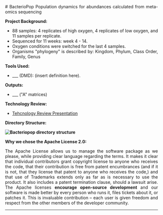 <div align="justify">
# BacterioPop
Population dynamics for abundances calculated from meta-omics sequencing

<b> Project Background: </b>
* 88 samples: 4 replicates of high oxygen, 4 replicates of low oxygen, and 11 samples per replicate. 
* Sequenced for 11 weeks:  week 4 - 14. 
* Oxygen conditions were switched for the last 4 samples. 
* Organisms "phylogeny" is described by: Kingdom, Phylum, Class	Order, Family, Genus

<b> Tools Used: </b>
* ___  (DMD): (insert definition here). 


<b> Outputs: </b>
* ___  ("A" matrices) 


<b> Technology Review: </b>
* [Tehcnology Review Presentation](https://docs.google.com/presentation/d/1D-DkrJsDJCglwkg9zL4Mdhlwke5hMF6LYhDwvJKBrQc/edit?ts=56ce5662#slide=id.g11bd0970be_0_17)

<b> Directory Structure:

<img src="https://raw.githubusercontent.com/JanetMatsen/bacteriopop/master/maker_files/directory_structure.png" alt="Bacteriopop directory structure">
</b>

<b> Why we chose the Apache License 2.0: </b><br>

The Apache License allows us to manage the software package as we please, while providing clear language regarding the terms. It makes it clear that individual contributors grant copyright license to anyone who receives the code, that their contribution is free from patent encumbrances (and if it is not, that they license that patent to anyone who receives the code,) and that use of Trademarks extends only as far as is necessary to use the product. It also includes a patent termination clause, should a lawsuit arise. The Apache licenses <b>encourage open-source development</b> and our software is made better by every person who runs it, files tickets about it, or patches it. This is invaluable contribution – each user is given freedom and respect from the other members of the developer community.

</div><hr>

